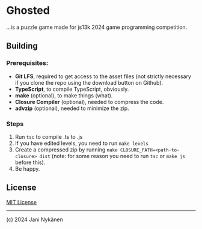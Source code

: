 # Ghosted

...is a puzzle game made for js13k 2024 game programming competition.


## Building

### Prerequisites: 
- **Git LFS**, required to get access to the asset files (not strictly necessary if you clone the repo using the download button on Github).
- **TypeScript**, to compile TypeScript, obviously.
- **make** (optional), to make things (what).
- **Closure Compiler** (optional), needed to compress the code.
- **advzip** (optional), needed to minimize the zip.

### Steps
1. Run `tsc` to compile .ts to .js
2. If you have edited levels, you need to run `make levels`
3. Create a compressed zip by running `make CLOSURE_PATH=<path-to-closure> dist` (note: for some reason you need to run `tsc` or `make js` before this).
4. Be happy.


## License

[MIT License](https://opensource.org/license/mit)


----------------

(c) 2024 Jani Nykänen
